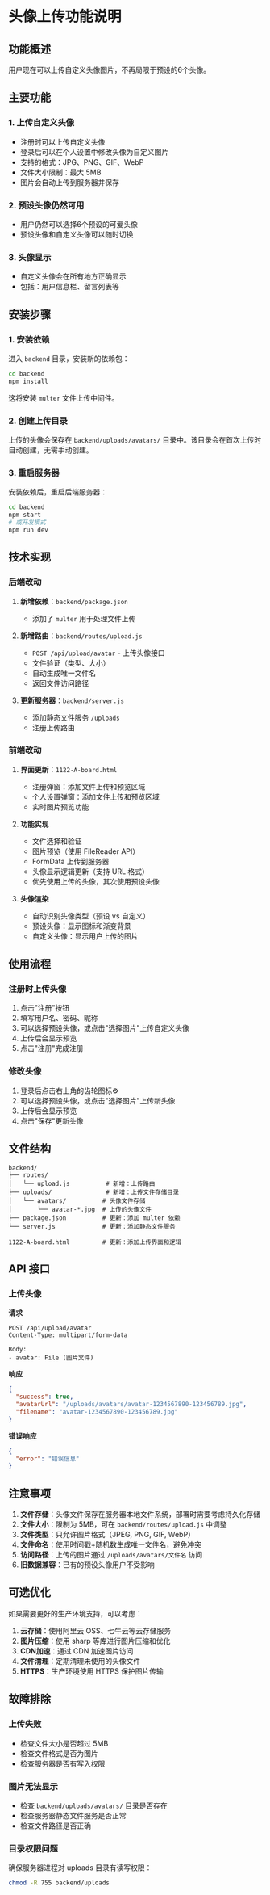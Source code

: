 # 头像上传功能说明

## 功能概述

用户现在可以上传自定义头像图片，不再局限于预设的6个头像。

## 主要功能

### 1. 上传自定义头像
- 注册时可以上传自定义头像
- 登录后可以在个人设置中修改头像为自定义图片
- 支持的格式：JPG、PNG、GIF、WebP
- 文件大小限制：最大 5MB
- 图片会自动上传到服务器并保存

### 2. 预设头像仍然可用
- 用户仍然可以选择6个预设的可爱头像
- 预设头像和自定义头像可以随时切换

### 3. 头像显示
- 自定义头像会在所有地方正确显示
- 包括：用户信息栏、留言列表等

## 安装步骤

### 1. 安装依赖
进入 `backend` 目录，安装新的依赖包：

```bash
cd backend
npm install
```

这将安装 `multer` 文件上传中间件。

### 2. 创建上传目录
上传的头像会保存在 `backend/uploads/avatars/` 目录中。该目录会在首次上传时自动创建，无需手动创建。

### 3. 重启服务器
安装依赖后，重启后端服务器：

```bash
cd backend
npm start
# 或开发模式
npm run dev
```

## 技术实现

### 后端改动

1. **新增依赖**：`backend/package.json`
   - 添加了 `multer` 用于处理文件上传

2. **新增路由**：`backend/routes/upload.js`
   - `POST /api/upload/avatar` - 上传头像接口
   - 文件验证（类型、大小）
   - 自动生成唯一文件名
   - 返回文件访问路径

3. **更新服务器**：`backend/server.js`
   - 添加静态文件服务 `/uploads`
   - 注册上传路由

### 前端改动

1. **界面更新**：`1122-A-board.html`
   - 注册弹窗：添加文件上传和预览区域
   - 个人设置弹窗：添加文件上传和预览区域
   - 实时图片预览功能

2. **功能实现**
   - 文件选择和验证
   - 图片预览（使用 FileReader API）
   - FormData 上传到服务器
   - 头像显示逻辑更新（支持 URL 格式）
   - 优先使用上传的头像，其次使用预设头像

3. **头像渲染**
   - 自动识别头像类型（预设 vs 自定义）
   - 预设头像：显示图标和渐变背景
   - 自定义头像：显示用户上传的图片

## 使用流程

### 注册时上传头像
1. 点击"注册"按钮
2. 填写用户名、密码、昵称
3. 可以选择预设头像，或点击"选择图片"上传自定义头像
4. 上传后会显示预览
5. 点击"注册"完成注册

### 修改头像
1. 登录后点击右上角的齿轮图标⚙️
2. 可以选择预设头像，或点击"选择图片"上传新头像
3. 上传后会显示预览
4. 点击"保存"更新头像

## 文件结构

```
backend/
├── routes/
│   └── upload.js          # 新增：上传路由
├── uploads/               # 新增：上传文件存储目录
│   └── avatars/          # 头像文件存储
│       └── avatar-*.jpg  # 上传的头像文件
├── package.json          # 更新：添加 multer 依赖
└── server.js             # 更新：添加静态文件服务

1122-A-board.html         # 更新：添加上传界面和逻辑
```

## API 接口

### 上传头像
**请求**
```
POST /api/upload/avatar
Content-Type: multipart/form-data

Body:
- avatar: File (图片文件)
```

**响应**
```json
{
  "success": true,
  "avatarUrl": "/uploads/avatars/avatar-1234567890-123456789.jpg",
  "filename": "avatar-1234567890-123456789.jpg"
}
```

**错误响应**
```json
{
  "error": "错误信息"
}
```

## 注意事项

1. **文件存储**：头像文件保存在服务器本地文件系统，部署时需要考虑持久化存储
2. **文件大小**：限制为 5MB，可在 `backend/routes/upload.js` 中调整
3. **文件类型**：只允许图片格式（JPEG, PNG, GIF, WebP）
4. **文件命名**：使用时间戳+随机数生成唯一文件名，避免冲突
5. **访问路径**：上传的图片通过 `/uploads/avatars/文件名` 访问
6. **旧数据兼容**：已有的预设头像用户不受影响

## 可选优化

如果需要更好的生产环境支持，可以考虑：

1. **云存储**：使用阿里云 OSS、七牛云等云存储服务
2. **图片压缩**：使用 sharp 等库进行图片压缩和优化
3. **CDN加速**：通过 CDN 加速图片访问
4. **文件清理**：定期清理未使用的头像文件
5. **HTTPS**：生产环境使用 HTTPS 保护图片传输

## 故障排除

### 上传失败
- 检查文件大小是否超过 5MB
- 检查文件格式是否为图片
- 检查服务器是否有写入权限

### 图片无法显示
- 检查 `backend/uploads/avatars/` 目录是否存在
- 检查服务器静态文件服务是否正常
- 检查文件路径是否正确

### 目录权限问题
确保服务器进程对 uploads 目录有读写权限：
```bash
chmod -R 755 backend/uploads
```

